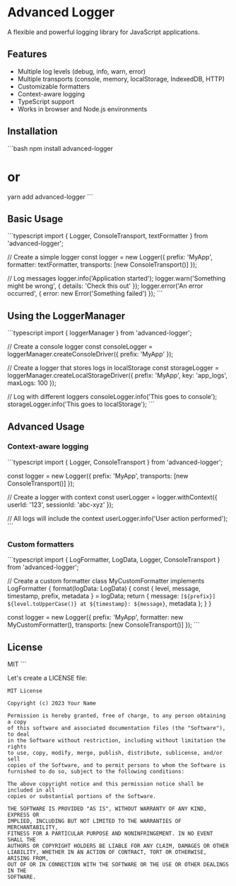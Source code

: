# Advanced Logger

A flexible and powerful logging library for JavaScript applications.

## Features

- Multiple log levels (debug, info, warn, error)
- Multiple transports (console, memory, localStorage, IndexedDB, HTTP)
- Customizable formatters
- Context-aware logging
- TypeScript support
- Works in browser and Node.js environments

## Installation

\`\`\`bash
npm install advanced-logger
# or
yarn add advanced-logger
\`\`\`

## Basic Usage

\`\`\`typescript
import { Logger, ConsoleTransport, textFormatter } from 'advanced-logger';

// Create a simple logger
const logger = new Logger({
  prefix: 'MyApp',
  formatter: textFormatter,
  transports: [new ConsoleTransport()]
});

// Log messages
logger.info('Application started');
logger.warn('Something might be wrong', { details: 'Check this out' });
logger.error('An error occurred', { error: new Error('Something failed') });
\`\`\`

## Using the LoggerManager

\`\`\`typescript
import { loggerManager } from 'advanced-logger';

// Create a console logger
const consoleLogger = loggerManager.createConsoleDriver({
  prefix: 'MyApp'
});

// Create a logger that stores logs in localStorage
const storageLogger = loggerManager.createLocalStorageDriver({
  prefix: 'MyApp',
  key: 'app_logs',
  maxLogs: 100
});

// Log with different loggers
consoleLogger.info('This goes to console');
storageLogger.info('This goes to localStorage');
\`\`\`

## Advanced Usage

### Context-aware logging

\`\`\`typescript
import { Logger, ConsoleTransport } from 'advanced-logger';

const logger = new Logger({
  prefix: 'MyApp',
  transports: [new ConsoleTransport()]
});

// Create a logger with context
const userLogger = logger.withContext({
  userId: '123',
  sessionId: 'abc-xyz'
});

// All logs will include the context
userLogger.info('User action performed');
\`\`\`

### Custom formatters

\`\`\`typescript
import { LogFormatter, LogData, Logger, ConsoleTransport } from 'advanced-logger';

// Create a custom formatter
class MyCustomFormatter implements LogFormatter {
  format(logData: LogData) {
    const { level, message, timestamp, prefix, metadata } = logData;
    return {
      message: `[${prefix}] ${level.toUpperCase()} at ${timestamp}: ${message}`,
      metadata
    };
  }
}

const logger = new Logger({
  prefix: 'MyApp',
  formatter: new MyCustomFormatter(),
  transports: [new ConsoleTransport()]
});
\`\`\`

## License

MIT
\`\`\`

Let's create a LICENSE file:

```text file="lib/logger/LICENSE"
MIT License

Copyright (c) 2023 Your Name

Permission is hereby granted, free of charge, to any person obtaining a copy
of this software and associated documentation files (the "Software"), to deal
in the Software without restriction, including without limitation the rights
to use, copy, modify, merge, publish, distribute, sublicense, and/or sell
copies of the Software, and to permit persons to whom the Software is
furnished to do so, subject to the following conditions:

The above copyright notice and this permission notice shall be included in all
copies or substantial portions of the Software.

THE SOFTWARE IS PROVIDED "AS IS", WITHOUT WARRANTY OF ANY KIND, EXPRESS OR
IMPLIED, INCLUDING BUT NOT LIMITED TO THE WARRANTIES OF MERCHANTABILITY,
FITNESS FOR A PARTICULAR PURPOSE AND NONINFRINGEMENT. IN NO EVENT SHALL THE
AUTHORS OR COPYRIGHT HOLDERS BE LIABLE FOR ANY CLAIM, DAMAGES OR OTHER
LIABILITY, WHETHER IN AN ACTION OF CONTRACT, TORT OR OTHERWISE, ARISING FROM,
OUT OF OR IN CONNECTION WITH THE SOFTWARE OR THE USE OR OTHER DEALINGS IN THE
SOFTWARE.
